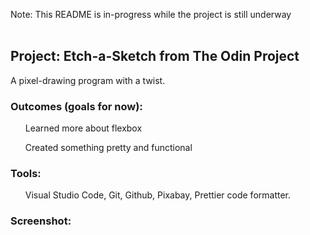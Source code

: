 <p>Note: This README is in-progress while the project is still underway
<br></br>
<h2>Project: Etch-a-Sketch from The Odin Project</h2>
A pixel-drawing program with a twist.
<h3>Outcomes (goals for now):</h3>
<ul>Learned more about flexbox</ul>
<ul>Created something pretty and functional</ul>
<h3>Tools:</h3>
<ul>Visual Studio Code, Git, Github, Pixabay, Prettier code formatter.</ul>
<h3>Screenshot:</h3>
